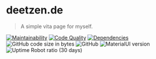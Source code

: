 # deetzen.de
> A simple vita page for myself.

[![Maintainability](https://img.shields.io/codeclimate/maintainability-percentage/deetzen/deetzen.de.svg)](https://codeclimate.com/github/deetzen/deetzen.de/maintainability)
[![Code Quality](https://img.shields.io/codacy/grade/f76b7d751b694019961a6fd74d45dc26.svg)](https://www.codacy.com/app/deetzen/deetzen.de?utm_source=github.com&amp;utm_medium=referral&amp;utm_content=deetzen/deetzen.de&amp;utm_campaign=Badge_Grade)
[![Dependencies](https://img.shields.io/david/deetzen/deetzen.de.svg)](https://david-dm.org/deetzen/deetzen.de)
![GitHub code size in bytes](https://img.shields.io/github/languages/code-size/deetzen/deetzen.de.svg)
![GitHub](https://img.shields.io/github/license/deetzen/deetzen.de.svg)
![MaterialUI version](https://img.shields.io/github/package-json/dependency-version/deetzen/deetzen.de/@material-ui/core.svg)
![Uptime Robot ratio (30 days)](https://img.shields.io/uptimerobot/ratio/m782955330-d04fb940f8666fe470fe5561.svg)
